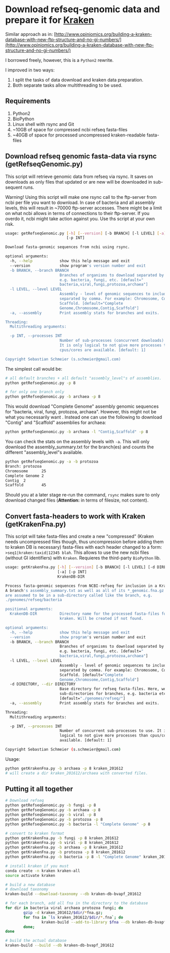 # Download refseq-genomic data and prepare it for [Kraken](https://ccb.jhu.edu/software/kraken/)

Similar approach as in:
[http://www.opiniomics.org/building-a-kraken-database-with-new-ftp-structure-and-no-gi-numbers/](http://www.opiniomics.org/building-a-kraken-database-with-new-ftp-structure-and-no-gi-numbers/)

I borrowed freely, however, this is a `Python2` rewrite.

I improved in two ways:

1. I split the tasks of  data download and kraken data preparation.
2. Both separate tasks allow multithreading to be used.

## Requirements

1. Python2
2. BioPython
3. Linux shell with rsync and Git
4. ~10GB of space for compressed ncbi refseq fasta-files
5. ~40GB of space for processed uncompressed kraken-readable fasta-files

## Download refseq genomic fasta-data via rsync (getRefseqGenomic.py)

This script will retrieve genomic data from refseq via rsync. It saves on downloads as only
files that updated or are new will be downloaded in sub-sequent runs.

Warning! Using this script will make one rsync call to the ftp-server from ncbi per file you 
want to download. In case of bacteria and all assembly levels, this will result in ~70000 ftp-server 
accesses. There might be a limit on what ncbi allows in terms of connections to their ftp-server. 
If you overdo it, ncbi might take action against you. Use ths script at your own risk.


```bash
usage: getRefseqGenomic.py [-h] [--version] [-b BRANCH] [-l LEVEL] [-a]
                           [-p INT]

Download fasta-genomic sequences from ncbi using rsync.

optional arguments:
  -h, --help            show this help message and exit
  --version             show program's version number and exit
  -b BRANCH, --branch BRANCH
                        Branches of organisms to download separated by comma,
                        e.g. bacteria, fungi, etc. [default="
                        bacteria,viral,fungi,protozoa,archaea"]
  -l LEVEL, --level LEVEL
                        Assembly - level of genomic sequences to include,
                        separated by comma. For example: Chromosome, Contig,
                        Scaffold. [default="Complete
                        Genome,Chromosome,Contig,Scaffold"]
  -a, --assembly        Print assembly stats for branches and exits.

Threading:
  Multithreading arguments:

  -p INT, --processes INT
                        Number of sub-processes (concurrent downloads) to use.
                        It is only logical to not give more processes than
                        cpus/cores are available. [default: 1]

Copyright Sebastian Schmeier (s.schmeier@gmail.com)
```

The simplest call would be:

```bash
# all default branches + all default "assembly_level"s of assemblies.
python getRefseqGenomic.py -p 8

# for only one branch only
python getRefseqGenomic.py -b archaea -p 8
```

This would download "Complete Genome" assembly genomic sequences
for "bacteria, viral, fungi, protozoa, archaea". However, this might not be what
you necessarily want . Instead one can use the following to download "Contig" and "Scaffold" assemblies for archaea:

```bash
python getRefseqGenomic.py -b archaea -l "Contig,Scaffold" -p 8
```

You can check the stats on the assembly levels with `-a`. This will only
download the assembly_summary.txt for the branch(es) and counts the different "assembly_level"s
available.

```bash
python getRefseqGenomic.py -a -b protozoa
Branch: protozoa
Chromosome      25
Complete Genome 2
Contig  2
Scaffold        45
```

Should you at a later stage re-run the command, `rsync` makes sure to only
download changed files (**Attention:** in terms of filesize, not content).

## Convert fasta-headers to work with Kraken (getKrakenFna.py)

This script will take fasta-files and create a new "compressed" (Kraken
needs uncompressed files though, thus uncompression before adding them to kraken DB is necessary) fasta-files with each header changed to a form:
`>seq1|kraken:taxid|12345 blah`. This allows to use the new ncbi files (without
GI identifiers) with `Kraken`. Requieres the third-party `BioPython` lib.


```bash
usage: getKrakenFna.py [-h] [--version] [-b BRANCH] [-l LEVEL] [-d DIRECTORY]
                       [-a] [-p INT]
                       KrakenDB-DIR

Process fasta-genomic sequences from NCBI-refseq for inclusion in a KrakenDB.
A branch's assembly_summary.txt as well as all of its *_genomic.fna.gz files
are assumed to be in a sub-directory called like the branch, e.g.
./genomes/refseq/bacteria

positional arguments:
  KrakenDB-DIR          Directory name for the processed fasta-files for
                        kraken. Will be created if not found.

optional arguments:
  -h, --help            show this help message and exit
  --version             show program's version number and exit
  -b BRANCH, --branch BRANCH
                        Branches of organisms to download separated by comma,
                        e.g. bacteria, fungi, etc. [default="
                        bacteria,viral,fungi,protozoa,archaea"]
  -l LEVEL, --level LEVEL
                        Assembly - level of genomic sequences to include,
                        separated by comma. For example: Chromosome, Contig,
                        Scaffold. [default="Complete
                        Genome,Chromosome,Contig,Scaffold"]
  -d DIRECTORY, --dir DIRECTORY
                        Base directory for refseq fasta-files. Here, we assume
                        sub-directories for branches, e.g. bacteria etc.
                        [default="./genomes/refseq/"]
  -a, --assembly        Print assembly stats for branches and exits.

Threading:
  Multithreading arguments:

  -p INT, --processes INT
                        Number of concurrent sub-processes to use. It is only
                        logical to not give more processes than cpus/cores are
                        available. [default: 1]

Copyright Sebastian Schmeier (s.schmeier@gmail.com)
```

Usage:

```bash
python getKrakenFna.py -b archaea -p 8 kraken_201612
# will create a dir kraken_201612/archaea with converted files.
```

## Putting it all together

```bash
# Download refseq
python getRefseqGenomic.py -b fungi -p 8
python getRefseqGenomic.py -b archaea -p 8
python getRefseqGenomic.py -b viral -p 8
python getRefseqGenomic.py -b protozoa -p 8
python getRefseqGenomic.py -b bacteria -l "Complete Genome" -p 8

# convert to kraken format
python getKrakenFna.py -b fungi -p 8 kraken_201612
python getKrakenFna.py -b viral -p 8 kraken_201612
python getKrakenFna.py -b archaea -p 8 kraken_201612
python getKrakenFna.py -b protozoa -p 8 kraken_201612
python getKrakenFna.py -b bacteria -p 8 -l "Complete Genome" kraken_201612

# install kraken if you must
conda create -n kraken kraken-all
source activate kraken

# build a new database 
# download taxonomy
kraken-build --download-taxonomy --db kraken-db-bvapf_201612

# for each branch, add all fna in the directory to the database
for dir in bacteria viral archaea protozoa fungi; do
        gzip -d kraken_201612/$dir/*fna.gz;
        for fna in `ls kraken_201612/$dir/*.fna`; do
                kraken-build --add-to-library $fna --db kraken-db-bvapf_201612;
        done;
done

# build the actual database
kraken-build --build --db kraken-db-bvapf_201612
```
